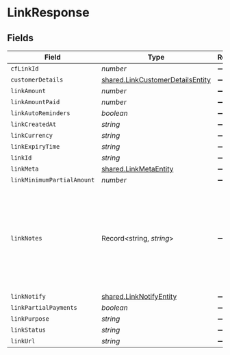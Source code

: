 # LinkResponse


## Fields

| Field                                                                                                       | Type                                                                                                        | Required                                                                                                    | Description                                                                                                 | Example                                                                                                     |
| ----------------------------------------------------------------------------------------------------------- | ----------------------------------------------------------------------------------------------------------- | ----------------------------------------------------------------------------------------------------------- | ----------------------------------------------------------------------------------------------------------- | ----------------------------------------------------------------------------------------------------------- |
| `cfLinkId`                                                                                                  | *number*                                                                                                    | :heavy_minus_sign:                                                                                          | N/A                                                                                                         |                                                                                                             |
| `customerDetails`                                                                                           | [shared.LinkCustomerDetailsEntity](../../models/shared/linkcustomerdetailsentity.md)                        | :heavy_minus_sign:                                                                                          | N/A                                                                                                         |                                                                                                             |
| `linkAmount`                                                                                                | *number*                                                                                                    | :heavy_minus_sign:                                                                                          | N/A                                                                                                         |                                                                                                             |
| `linkAmountPaid`                                                                                            | *number*                                                                                                    | :heavy_minus_sign:                                                                                          | N/A                                                                                                         |                                                                                                             |
| `linkAutoReminders`                                                                                         | *boolean*                                                                                                   | :heavy_minus_sign:                                                                                          | N/A                                                                                                         |                                                                                                             |
| `linkCreatedAt`                                                                                             | *string*                                                                                                    | :heavy_minus_sign:                                                                                          | N/A                                                                                                         |                                                                                                             |
| `linkCurrency`                                                                                              | *string*                                                                                                    | :heavy_minus_sign:                                                                                          | N/A                                                                                                         |                                                                                                             |
| `linkExpiryTime`                                                                                            | *string*                                                                                                    | :heavy_minus_sign:                                                                                          | N/A                                                                                                         |                                                                                                             |
| `linkId`                                                                                                    | *string*                                                                                                    | :heavy_minus_sign:                                                                                          | N/A                                                                                                         |                                                                                                             |
| `linkMeta`                                                                                                  | [shared.LinkMetaEntity](../../models/shared/linkmetaentity.md)                                              | :heavy_minus_sign:                                                                                          | N/A                                                                                                         |                                                                                                             |
| `linkMinimumPartialAmount`                                                                                  | *number*                                                                                                    | :heavy_minus_sign:                                                                                          | N/A                                                                                                         |                                                                                                             |
| `linkNotes`                                                                                                 | Record<string, *string*>                                                                                    | :heavy_minus_sign:                                                                                          | Key-value pair that can be used to store additional information about the entity. Maximum 5 key-value pairs | [object Object]                                                                                             |
| `linkNotify`                                                                                                | [shared.LinkNotifyEntity](../../models/shared/linknotifyentity.md)                                          | :heavy_minus_sign:                                                                                          | N/A                                                                                                         |                                                                                                             |
| `linkPartialPayments`                                                                                       | *boolean*                                                                                                   | :heavy_minus_sign:                                                                                          | N/A                                                                                                         |                                                                                                             |
| `linkPurpose`                                                                                               | *string*                                                                                                    | :heavy_minus_sign:                                                                                          | N/A                                                                                                         |                                                                                                             |
| `linkStatus`                                                                                                | *string*                                                                                                    | :heavy_minus_sign:                                                                                          | N/A                                                                                                         |                                                                                                             |
| `linkUrl`                                                                                                   | *string*                                                                                                    | :heavy_minus_sign:                                                                                          | N/A                                                                                                         |                                                                                                             |